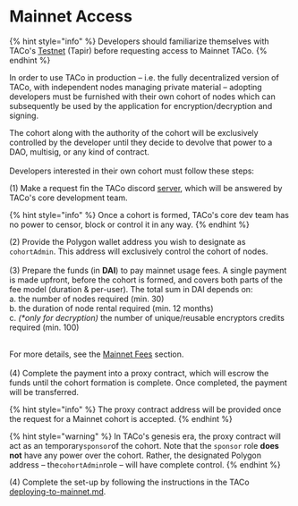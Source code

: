 # Mainnet Access

{% hint style="info" %}
Developers should familiarize themselves with TACo's [Testnet](../for-developers/get-started-with-tac.md) (Tapir) before requesting access to Mainnet TACo.
{% endhint %}

In order to use TACo in production – i.e. the fully decentralized version of TACo, with independent nodes managing private material – adopting developers must be furnished with their own cohort of nodes which can subsequently be used by the application for encryption/decryption and signing.

The cohort along with the authority of the cohort will be exclusively controlled by the developer until they decide to devolve that power to a DAO, multisig, or any kind of contract. \
\
Developers interested in their own cohort must follow these steps:&#x20;

(1) Make a request fin the TACo discord [server](https://discord.com/channels/411401661714792449/1344417143659171991), which will be answered by TACo's core development team.&#x20;

{% hint style="info" %}
Once a cohort is formed, TACo's core dev team has no power to censor, block or control it in any way.&#x20;
{% endhint %}

(2) Provide the Polygon wallet address you wish to designate as `cohortAdmin`. This address will exclusively control the cohort of nodes.\
\
(3) Prepare the funds (in **DAI**) to pay mainnet usage fees. A single payment is made upfront, before the cohort is formed, and covers both parts of the fee model (duration & per-user). The total sum in DAI depends on:\
a. the number of nodes required (min. 30)\
b. the duration of node rental required (min. 12 months)\
c. _(\*only for decryption)_ the number of unique/reusable encryptors credits required (min. 100)

\
For more details, see the [Mainnet Fees](../mainnet-fees.md) section. \
\
(4) Complete the payment into a proxy contract, which will escrow the funds until the cohort formation is complete. Once completed, the payment will be transferred.&#x20;

{% hint style="info" %}
The proxy contract address will be provided once the request for a Mainnet cohort is accepted.&#x20;
{% endhint %}

{% hint style="warning" %}
In TACo's genesis era, the proxy contract will act as an temporary`sponsor`of the cohort. Note that the `sponsor` role **does not** have any power over the cohort. Rather, the designated Polygon address – the`cohortAdmin`role – will have complete control.
{% endhint %}

(4) Complete the set-up by following the instructions in the TACo [deploying-to-mainnet.md](deploying-to-mainnet.md "mention").
